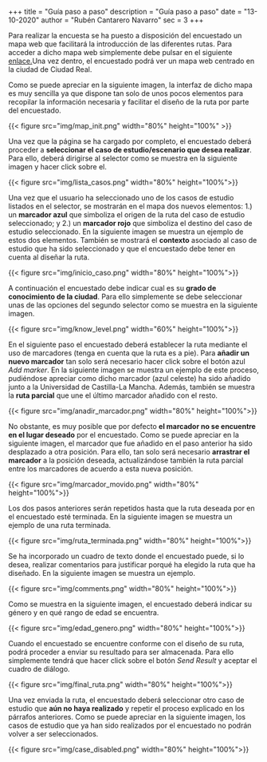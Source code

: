 +++
title = "Guía paso a paso"
description = "Guía paso a paso"
date = "13-10-2020"
author = "Rubén Cantarero Navarro"
sec = 3
+++
 

Para realizar la encuesta se ha puesto a disposición del encuestado un mapa web que facilitará la introducción de las diferentes rutas. Para acceder a dicho mapa web simplemente debe pulsar en el siguiente [enlace.](https://pike.esi.uclm.es:7166/)Una vez dentro, el encuestado podrá ver un mapa web centrado en la ciudad de Ciudad Real.   

Como se puede apreciar en la siguiente imagen, la interfaz de dicho mapa es muy sencilla ya que dispone tan solo de unos pocos elementos para recopilar la información necesaria y facilitar el diseño de la ruta por parte del encuestado. 

{{< figure src="img/map_init.png"  width="80%" height="100%" >}}

Una vez que la página se ha cargado por completo, el encuestado deberá proceder a **seleccionar el caso de estudio/escenario que desea realizar**. Para ello, deberá dirigirse al selector como se muestra en la siguiente imagen y hacer click sobre el. 

{{< figure src="img/lista_casos.png"  width="80%" height="100%">}}

Una vez que el usuario ha seleccionado uno de los casos de estudio listados en el selector, se mostrarán en el mapa dos nuevos elementos: 1.) un **marcador azul** que simboliza el origen de la ruta del caso de estudio seleccionado; y 2.) un **marcador rojo** que simboliza el destino del caso de estudio seleccionado. En la siguiente imagen se muestra un ejemplo de estos dos elementos. También se mostrará el **contexto** asociado al caso de estudio que ha sido seleccionado y que el encuestado debe tener en cuenta al diseñar la ruta.

{{< figure src="img/inicio_caso.png" width="80%" height="100%">}}

A continuación el encuestado debe indicar cual es su **grado de conocimiento de la ciudad**. Para ello simplemente se debe seleccionar unas de las opciones del segundo selector como se muestra en la siguiente imagen.

{{< figure src="img/know_level.png" width="60%" height="100%">}}

En el siguiente paso el encuestado deberá establecer la ruta mediante el uso de marcadores (tenga en cuenta que la ruta es a pie). Para **añadir un nuevo marcador** tan solo será necesario hacer click sobre el botón azul *Add marker*. En la siguiente imagen se muestra un ejemplo de este proceso, pudiéndose apreciar como dicho marcador (azul celeste) ha sido añadido junto a la Universidad de Castilla-La Mancha. Además, también se muestra la **ruta parcial** que une el último marcador añadido con el resto. 

{{< figure src="img/anadir_marcador.png" width="80%" height="100%">}}

No obstante, es muy posible que por defecto **el marcador no se encuentre en el lugar deseado** por el encuestado. Como se puede apreciar en la siguiente imagen, el marcador que fue añadido en el paso anterior ha sido desplazado a otra posición. Para ello, tan solo será necesario **arrastrar el marcador** a la posición deseada, actualizándose también la ruta parcial entre los marcadores de acuerdo a esta nueva posición.

{{< figure src="img/marcador_movido.png" width="80%" height="100%">}}

Los dos pasos anteriores serán repetidos hasta que la ruta deseada por en el encuestado esté terminada. En la siguiente imagen se muestra un ejemplo de una ruta terminada.  

{{< figure src="img/ruta_terminada.png" width="80%" height="100%">}}

Se ha incorporado un cuadro de texto donde el encuestado puede, si lo desea, realizar comentarios para justificar porqué ha elegido la ruta que ha diseñado. En la siguiente imagen se muestra un ejemplo.

{{< figure src="img/comments.png" width="80%" height="100%">}}

Como se muestra en la siguiente imagen, el encuestado deberá indicar su género y en qué rango de edad se encuentra.

{{< figure src="img/edad_genero.png" width="80%" height="100%">}}

Cuando el encuestado se encuentre conforme con el diseño de su ruta, podrá proceder a enviar su resultado para ser almacenada. Para ello simplemente tendrá que hacer click sobre el botón *Send Result* y aceptar el cuadro de diálogo. 

{{< figure src="img/final_ruta.png" width="80%" height="100%">}}
 
Una vez enviada la ruta, el encuestado deberá seleccionar otro caso de estudio que **aún no haya realizado** y repetir el proceso explicado en los párrafos anteriores. Como se puede apreciar en la siguiente imagen, los casos de estudio que ya han sido realizados por el encuestado no podrán volver a ser seleccionados. 

{{< figure src="img/case_disabled.png" width="80%" height="100%">}}
 
<!-- En el siguiente video se muestra un ejemplo de todo el proceso. Como se puede observar, es posible ocultar la barra lateral para tener mayor espacio de trabajo o incluso se puede realizar zoom para apreciar mejor el mapa.

{{< youtube Xj4Ueb9poO8>}} -->